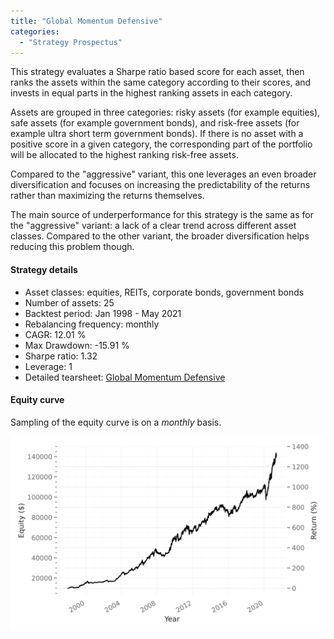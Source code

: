 ```yaml
---
title: "Global Momentum Defensive"
categories:
  - "Strategy Prospectus"
---
```


This strategy evaluates a Sharpe ratio based score for each asset, then ranks the assets within the same category according to their scores, and invests in equal parts in the highest ranking assets in each category.

Assets are grouped in three categories: risky assets (for example equities), safe assets (for example government bonds), and risk-free assets (for example ultra short term government bonds). If there is no asset with a positive score in a given category, the corresponding part of the portfolio will be allocated to the highest ranking risk-free assets.

Compared to the "aggressive" variant, this one leverages an even broader diversification and focuses on increasing the predictability of the returns rather than maximizing the returns themselves.

The main source of underperformance for this strategy is the same as for the "aggressive" variant: a lack of a clear trend across different asset classes. Compared to the other variant, the broader diversification helps reducing this problem though.

#### Strategy details
* Asset classes: equities, REITs, corporate bonds, government bonds
* Number of assets: 25
* Backtest period: Jan 1998 - May 2021
* Rebalancing frequency: monthly
* CAGR: 12.01 %
* Max Drawdown: -15.91 %
* Sharpe ratio: 1.32
* Leverage: 1
* Detailed tearsheet: [Global Momentum Defensive](/tearsheets/GlobalMomentumDefensive.html)

#### Equity curve
Sampling of the equity curve is on a _monthly_ basis.

![Global Momentum](/images/GlobalMomentumDefensive.svg)
